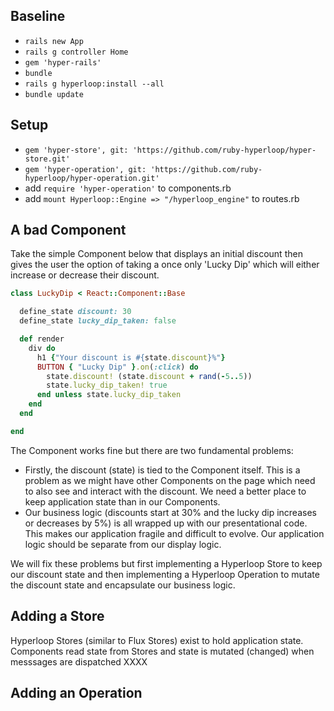 ## Baseline

+ `rails new App`
+ `rails g controller Home`
+ `gem 'hyper-rails'`
+ `bundle`
+ `rails g hyperloop:install --all`
+ `bundle update`

## Setup

+ `gem 'hyper-store', git: 'https://github.com/ruby-hyperloop/hyper-store.git'`
+ `gem 'hyper-operation', git: 'https://github.com/ruby-hyperloop/hyper-operation.git'`
+ add `require 'hyper-operation'` to components.rb
+ add `mount Hyperloop::Engine => "/hyperloop_engine"` to routes.rb

## A bad Component

Take the simple Component below that displays an initial discount then gives the user the option of taking a once only 'Lucky Dip' which will either increase or decrease their discount.

```ruby
class LuckyDip < React::Component::Base

  define_state discount: 30
  define_state lucky_dip_taken: false

  def render
    div do
      h1 {"Your discount is #{state.discount}%"}
      BUTTON { "Lucky Dip" }.on(:click) do
        state.discount! (state.discount + rand(-5..5))
        state.lucky_dip_taken! true
      end unless state.lucky_dip_taken
    end
  end

end
```

The Component works fine but there are two fundamental problems:

+ Firstly, the discount (state) is tied to the Component itself. This is a problem as we might have other Components on the page which need to also see and interact with the discount. We need a better place to keep application state than in our Components.
+ Our business logic (discounts start at 30% and the lucky dip increases or decreases by 5%) is all wrapped up with our presentational code. This makes our application fragile and difficult to evolve. Our application logic should be separate from our display logic.

We will fix these problems but first implementing a Hyperloop Store to keep our discount state and then implementing a Hyperloop Operation to mutate the discount state and encapsulate our business logic.

## Adding a Store

Hyperloop Stores (similar to Flux Stores) exist to hold application state. Components read state from Stores and state is mutated (changed) when messsages are dispatched XXXX

## Adding an Operation
